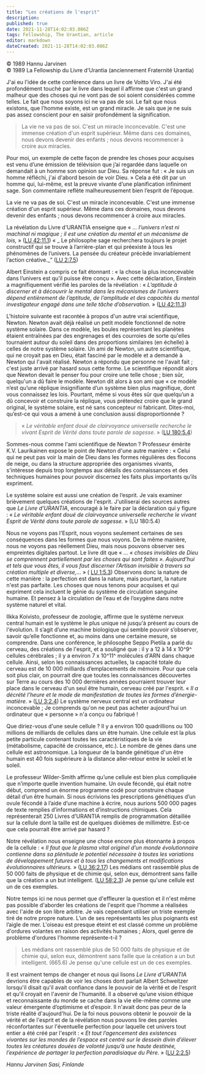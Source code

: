 ```yaml
---
title: "Les créations de l'esprit"
description: 
published: true
date: 2021-11-28T14:02:03.086Z
tags: Fellowship, The Urantian, article
editor: markdown
dateCreated: 2021-11-28T14:02:03.086Z
---
```


<p class="v-card v-sheet theme--light gray lighten-3 px-2">© 1989 Hannu Jarvinen<br>© 1989 La Fellowship du Livre d'Urantia (anciennement Fraternité Urantia)</p>


J'ai eu l'idée de cette conférence dans un livre de Voitto Viro. J'ai été profondément touché par le livre dans lequel il affirme que c'est un grand malheur que des choses qui ne vont pas de soi soient considérées comme telles. Le fait que nous soyons ici ne va pas de soi. Le fait que nous existons, que l’homme existe, est un grand miracle. Je sais que je ne suis pas assez conscient pour en saisir profondément la signification.

> La vie ne va pas de soi. C'est un miracle inconcevable. C'est une immense création d'un esprit supérieur. Même dans ces domaines, nous devons devenir des enfants ; nous devons recommencer à croire aux miracles.

Pour moi, un exemple de cette façon de prendre les choses pour acquises est venu d’une émission de télévision que j’ai regardée dans laquelle on demandait à un homme son opinion sur Dieu. Sa réponse fut : « Je suis un homme réfléchi, j'ai d'abord besoin de voir Dieu. » Cela a été dit par un homme qui, lui-même, est la preuve vivante d’une planification infiniment sage. Son commentaire reflète malheureusement bien l’esprit de l’époque.

La vie ne va pas de soi. C'est un miracle inconcevable. C'est une immense création d'un esprit supérieur. Même dans ces domaines, nous devons devenir des enfants ; nous devons recommencer à croire aux miracles.

La révélation du Livre d'URANTIA enseigne que « _... l’univers n’est ni machinal ni magique ; il est une création du mental et un mécanisme de lois,_ » ([LU 42:11.1](/fr/The_Urantia_Book/42#p11_1)) « _ Le philosophe sage recherchera toujours le projet constructif qui se trouve à l’arrière-plan et qui préexiste à tous les phénomènes de l’univers. La pensée du créateur précède invariablement l’action créative._” ([LU 2:7.5](/fr/The_Urantia_Book/2#p7_5))

Albert Einstein a compris ce fait étonnant : « la chose la plus inconcevable dans l’univers est qu’il puisse être conçu ». Avec cette déclaration, Einstein a magnifiquement vérifié les paroles de la révélation : « _L’aptitude à discerner et à découvrir le mental dans les mécanismes de l’univers dépend entièrement de l’aptitude, de l’amplitude et des capacités du mental investigateur engagé dans une telle tâche d’observation._ » ([LU 42:11.3](/fr/The_Urantia_Book/42#p11_3))

L'histoire suivante est racontée à propos d'un autre vrai scientifique, Newton. Newton avait déjà réalisé un petit modèle fonctionnel de notre système solaire. Dans ce modèle, les boules représentant les planètes étaient entraînées par des engrenages et des courroies de sorte qu'elles tournaient autour du soleil dans des proportions similaires (en échelle) à celles de notre système solaire. Un ami de Newton, un autre scientifique, qui ne croyait pas en Dieu, était fasciné par le modèle et a demandé à Newton qui l'avait réalisé. Newton a répondu que personne ne l'avait fait ; c'est juste arrivé par hasard sous cette forme. Le scientifique répondit alors que Newton devait le penser fou pour croire une telle chose ; bien sûr, quelqu'un a dû faire le modèle. Newton dit alors à son ami que « ce modèle n’est qu’une réplique insignifiante d’un système bien plus magnifique, dont vous connaissez les lois. Pourtant, même si vous êtes sûr que quelqu’un a dû concevoir et construire la réplique, vous prétendez croire que le grand original, le système solaire, est né sans concepteur ni fabricant. Dites-moi, qu’est-ce qui vous a amené à une conclusion aussi disproportionnée ?

> « _Le véritable enfant doué de clairvoyance universelle recherche le vivant Esprit de Vérité dans toute parole de sagesse._ » ([LU 180:5.4](/fr/The_Urantia_Book/180#p5_4))

Sommes-nous comme l'ami scientifique de Newton ? Professeur émérite K.V. Laurikainen expose le point de Newton d'une autre manière : « Celui qui ne peut pas voir la main de Dieu dans les formes régulières des flocons de neige, ou dans la structure appropriée des organismes vivants, s'intéresse depuis trop longtemps aux détails des connaissances et des techniques humaines pour pouvoir discernez les faits plus importants qu’ils expriment.

Le système solaire est aussi une création de l’esprit. Je vais examiner brièvement quelques créations de l'esprit. J'utiliserai des sources autres que _Le Livre d'URANTIA_, encouragé à le faire par la déclaration qui y figure : « _Le véritable enfant doué de clairvoyance universelle recherche le vivant Esprit de Vérité dans toute parole de sagesse._ » (LU 180:5.4)

Nous ne voyons pas l'Esprit, nous voyons seulement certaines de ses conséquences dans les formes que nous voyons. De la même manière, nous ne voyons pas réellement Dieu, mais nous pouvons observer ses empreintes digitales partout. Le livre dit que « _... « choses invisibles de Dieu se comprennent partiellement par les choses qui sont faites ». Aujourd’hui et tels que vous êtes, il vous faut discerner l’Artisan invisible à travers sa création multiple et diverse,..._ » ( [LU 1:5.3](/fr/The_Urantia_Book/1#p5_3)) Observons donc la nature de cette manière : la perfection est dans la nature, mais pourtant, la nature n'est pas parfaite. Les choses que nous tenons pour acquises et qui expriment cela incluent le génie du système de circulation sanguine humaine. Et pensez à la circulation de l’eau et de l’oxygène dans notre système naturel et vital.

Ilkka Koivisto, professeur de zoologie, affirme que le système nerveux central humain est le système le plus unique né jusqu'à présent au cours de l'évolution. Il s’agit d’une machine biologique qui semble pouvoir s’observer, savoir qu’elle fonctionne et, au moins dans une certaine mesure, se comprendre. Dans une conférence, le philosophe Seppo Pietila a parlé du cerveau, des créations de l'esprit, et a souligné que : il y a 12 à 14 x 10^9^ cellules cérébrales ; il y a environ 7 x 10^11^ molécules d'ARN dans chaque cellule. Ainsi, selon les connaissances actuelles, la capacité totale du cerveau est de 10 000 milliards d’emplacements de mémoire. Pour que cela soit plus clair, on pourrait dire que toutes les connaissances découvertes sur Terre au cours des 10 000 dernières années pourraient trouver leur place dans le cerveau d'un seul être humain, cerveau créé par l'esprit. « _Il a décrété l’heure et le mode de manifestation de toutes les formes d’énergie-matière._ » ([LU 3:2.4](/fr/The_Urantia_Book/3#p2_4)) Le système nerveux central est un ordinateur inconcevable ; Je comprends qu'on ne peut pas acheter aujourd'hui un ordinateur que « personne » n'a conçu ou fabriqué !

Que diriez-vous d'une seule cellule ? Il y a environ 100 quadrillions ou 100 millions de milliards de cellules dans un être humain. Une cellule est la plus petite particule contenant toutes les caractéristiques de la vie (métabolisme, capacité de croissance, etc.). Le nombre de gènes dans une cellule est astronomique. La longueur de la bande génétique d'un être humain est 40 fois supérieure à la distance aller-retour entre le soleil et le soleil.

Le professeur Wilder-Smith affirme qu’une cellule est bien plus compliquée que n’importe quelle invention humaine. Un ovule fécondé, qui était notre début, comprend un énorme programme codé pour construire chaque détail d’un être humain. Si nous écrivions les prescriptions génétiques d’un ovule fécondé à l’aide d’une machine à écrire, nous aurions 500 000 pages de texte remplies d’informations et d’instructions chimiques. Cela représenterait 250 Livres d'URANTIA remplis de programmation détaillée sur la cellule dont la taille est de quelques dixièmes de millimètre. Est-ce que cela pourrait être arrivé par hasard ?

Notre révélation nous enseigne une chose encore plus étonnante à propos de la cellule : « _Il faut que le plasma vital originel d’un monde évolutionnaire contienne dans sa plénitude le potentiel nécessaire à toutes les variations de développement futures et à tous les changements et modifications évolutionnaires ultérieurs._ » ([LU 36:2.17](/fr/The_Urantia_Book/36#p2_17)) Les médians ont rassemblé plus de 50 000 faits de physique et de chimie qui, selon eux, démontrent sans faille que la création a un but intelligent. ([LU 58:2.3](/fr/The_Urantia_Book/58#p2_3)) Je pense qu'une cellule est un de ces exemples.

Notre temps ici ne nous permet que d'effleurer la question et il n'est même pas possible d'aborder les créations de l'esprit que l'homme a réalisées avec l'aide de son libre arbitre. Je vais cependant utiliser un triste exemple tiré de notre propre nature. L’un de ses représentants les plus poignants est l’aigle de mer. L'oiseau est presque éteint et est classé comme un problème d'ordures volantes en raison des activités humaines ; Alors, quel genre de problème d'ordures l'homme représente-t-il ?

> Les médians ont rassemblé plus de 50 000 faits de physique et de chimie qui, selon eux, démontrent sans faille que la création a un but intelligent. (665.6) Je pense qu'une cellule est un de ces exemples.

Il est vraiment temps de changer et nous qui lisons _Le Livre d'URANTIA_ devrions être capables de voir les choses dont parlait Albert Schweitzer lorsqu'il disait qu'il avait confiance dans le pouvoir de la vérité et de l'esprit et qu'il croyait en l'avenir de l'humanité. Il a observé qu’une vision éthique et reconnaissante du monde se cache dans la vie elle-même comme une valeur émergente d’optimisme et d’espoir. Il n'avait donc pas peur de la triste réalité d'aujourd'hui. De la foi nous pouvons obtenir le pouvoir de la vérité et de l'esprit et de la révélation nous pouvons lire des paroles réconfortantes sur l'éventuelle perfection pour laquelle cet univers tout entier a été créé par l'esprit : « _Et tout l’agencement des existences vivantes sur les mondes de l’espace est centré sur le dessein divin d’élever toutes les créatures douées de volonté jusqu’à une haute destinée, l’expérience de partager la perfection paradisiaque du Père._ » ([LU 2:2.5](/fr/The_Urantia_Book/2#p2_5))

_Hannu Jarvinen_
_Sasi, Finlande_

